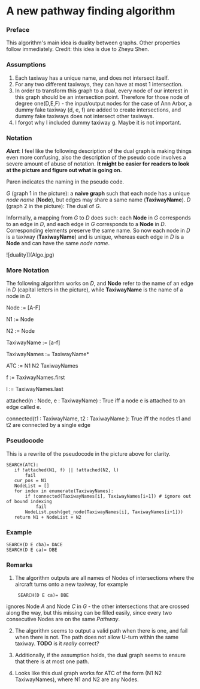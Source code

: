# A new pathway finding algorithm

### Preface
This algorithm's main idea is duality between graphs. Other properties follow immediately. Credit: this idea is due to Zheyu Shen.

### Assumptions

1. Each taxiway has a unique name, and does not intersect itself.
2. For any two different taxiways, they can have at most 1 intersection.
3. In order to transform this graph to a dual, every node of our interest in this graph should be an intersection point. Therefore for those node of degree one(D,E,F) - the input/output nodes for the case of Ann Arbor, a dummy fake taxiway (d, e, f) are added to create intersections, and dummy fake taxiways does not intersect other taxiways.
4. I forgot why I included dummy taxiway g. Maybe it is not important.

### Notation
***Alert***: I feel like the following description of the dual graph is making things even more confusing, also the description of the pseudo code involves a severe amount of abuse of notation. **It might be easier for readers to look at the picture and figure out what is going on.**

Paren indicates the naming in the pseudo code.

*G* (graph 1 in the picture): a **naive graph** such that each node has a unique *node name* (**Node**), but edges may share a same name (**TaxiwayName**).
*D* (graph 2 in the picture): The dual of *G*. 

Informally, a mapping from *G* to *D* does such: each **Node** in *G* corresponds to an edge in *D*, and each edge in *G* corresponds to a **Node** in *D*. Corresponding elements preserve the same name. So now each node in *D*  is a taxiway (**TaxiwayName**) and is unique, whereas each edge in *D*  is a **Node** and can have the same *node name*.

  ![duality]](Algo.jpg)
  
### More Notation
The following algorithm works on *D*, and **Node** refer to the name of an edge in *D* (capital letters in the picture), while **TaxiwayName** is the name of a node in *D*.

Node := [A-F]

N1 := Node

N2 := Node

TaxiwayName := [a-f]

TaxiwayNames := TaxiwayName*

ATC := N1 N2 TaxiwayNames

f := TaxiwayNames.first

l := TaxiwayNames.last

attached(n : Node, e : TaxiwayName) : True iff a node e is attached to an edge called e.

connected(t1 : TaxiwayName, t2 : TaxiwayName ): True iff the nodes t1 and t2 are connected by a single edge

### Pseudocode
This is a rewrite of the pseudocode in the picture above for clarity.
 ```
 SEARCH(ATC):
	if !attached(N1, f) || !attached(N2, l)
		fail
	cur_pos = N1
	NodeList = []
	for index in enumerate(TaxiwayNames):
		if !connected(TaxiwayNames[i], TaxiwayNames[i+1]) # ignore out of bound indexing
			fail
		NodeList.push(get_node(TaxiwayNames[i], TaxiwayNames[i+1]))
	return N1 + NodeList + N2
 ```
 
### Example
	SEARCH(D E cba)= DACE
	SEARCH(D E ca)= DBE

### Remarks
1. The algorithm outputs are all names of Nodes of intersections where the aircraft turns onto a new taxiway, for example 

		SEARCH(D E ca)= DBE
ignores Node *A* and Node *C* in *G* - the other intersections that are crossed along the way, but this missing can be filled easily, since every two consecutive Nodes are on the same *Pathway*.

2. The algorithm seems to output a valid path when there is one, and fail when there is not. The path does not allow U-turn within the same taxiway. **TODO** is it *really* correct?

3. Additionally, if the assumption holds, the dual graph seems to ensure that there is at most one path.

4. Looks like this dual graph works for ATC of the form (N1 N2 TaxiwayNames), where N1 and N2 are any Nodes.
